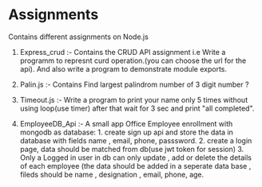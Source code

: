 # Assignments
Contains different assignments on Node.js

1. Express_crud :- Contains the CRUD API assignment i.e Write a programm  to represnt curd operation.(you can choose the url for the api).
                       And also write a program to demonstrate module exports. 
                       
2. Palin.js :- Contains Find largest palindrom number  of 3 digit number ?

3. Timeout.js :- Write a program to print your name only 5 times without using loop(use timer)  after that wait for 3 sec and print "all completed".

4. EmployeeDB_Api :- A small app Office Employee enrollment with mongodb as database:
                        1. create sign up api and store the data in database with fields name , email, phone, passsword.
                        2. create  a login page, data should be matched from db(use jwt token for session)
                        3. Only a Logged in user in db can only update , add or delete the details of each employee (the data should be added in a seperate data base , fileds                                  should be name , designation , email, phone, age.                     
